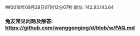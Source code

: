 ##2018年09月28日07时12分07秒 新址: 142.93.143.64
### 兔友常见问题及解答: https://github.com/wanggonging/d/blob/w/FAQ.md
